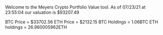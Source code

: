 Welcome to the Meyers Crypto Portfolio Value tool. 
As of 07/23/21 at 23:55:04 our valuation is $93207.49 

BTC Price = $33702.56
 ETH Price = $2132.15
BTC Holdings = 1.06BTC
 ETH holdings = 26.960005962ETH 
